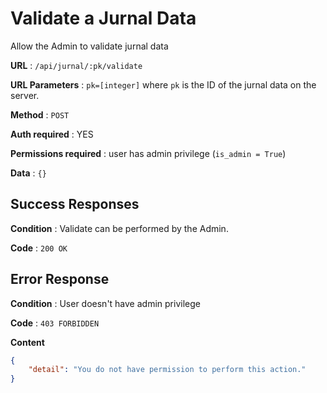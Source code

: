 # Validate a Jurnal Data

Allow the Admin to validate jurnal data

**URL** : `/api/jurnal/:pk/validate`

**URL Parameters** : `pk=[integer]` where `pk` is the ID of the jurnal data on the
server.

**Method** : `POST`

**Auth required** : YES

**Permissions required** : user has admin privilege (`is_admin = True`)

**Data** : `{}`

## Success Responses

**Condition** : Validate can be performed by the Admin.

**Code** : `200 OK`

## Error Response

**Condition** : User doesn't have admin privilege

**Code** : `403 FORBIDDEN`

**Content**
```json
{
    "detail": "You do not have permission to perform this action."
}
```
